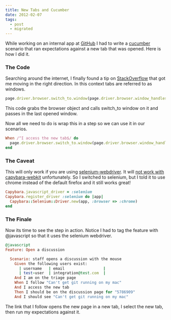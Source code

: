 ```yaml
---
title: New Tabs and Cucumber
date: 2012-02-07
tags:
  - post
  - migrated
---
```


While working on an internal app at [GitHub](http://github.com) I had to write a [cucumber](http://cukes.info/) scenario that ran expectations against a new tab that was opened. Here is how I did it.

### The Code

Searching around the internet, I finally found a tip on [StackOverflow](http://stackoverflow.com/questions/3104348/ruby-on-rails-cucumber-how-do-i-follow-a-link-that-opens-a-new-window) that got me moving in the right direction. In this context tabs are referred to as windows.

```ruby
page.driver.browser.switch_to.window(page.driver.browser.window_handles.last)
```

This code grabs the browser object and calls switch_to window on it and passes in the last opened window.

Now all we need to do is wrap this in a step so we can use it in our scenarios.

```ruby
When /^I access the new tab$/ do
  page.driver.browser.switch_to.window(page.driver.browser.window_handles.last)
end
```

### The Caveat

This will only work if you are using [selenium-webdriver](http://seleniumhq.org/docs/). It will [not work with capybara-webkit](https://github.com/thoughtbot/capybara-webkit/issues/47) unfortunately. So I switched to selenium, but I told it to use chrome instead of the default firefox and it still works great!

```ruby
Capybara.javascript_driver = :selenium
Capybara.register_driver :selenium do |app|
  Capybara::Selenium::Driver.new(app, :browser => :chrome)
end
```

### The Finale

Now its time to see the step in action. Notice I had to tag the feature with @javascript so that it uses the selenium webdriver.

```ruby
@javascript
Feature: Open a discussion

  Scenario: staff opens a discussion with the mouse
    Given the following users exist:
      | username   | email                 |
      | test-user  | integration@test.com  |
    And I am on the triage page
    When I follow "Can't get git running on my mac"
    And I access the new tab
    Then I should be on the discussion page for "5786909"
    And I should see "Can't get git running on my mac"
```

The link that I follow opens the new page in a new tab, I select the new tab, then run my expectations against it.
